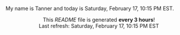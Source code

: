 My name is Tanner and today is Saturday, February 17, 10:15 PM EST.

<p align="center">This <i>README</i> file is generated <b>every 3 hours</b>!</br>Last refresh: Saturday, February 17, 10:15 PM EST<br /></p>
